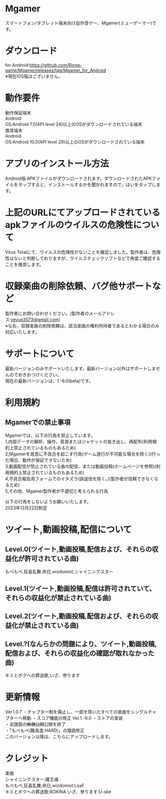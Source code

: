 # Mgamer
スマートフォン/タブレット端末向け自作音ゲー、Mgamer(ミューゲーマー)です。
# ダウンロード
for Android:https://github.com/Rinne-game/Mgamer/releases/tag/Mgamer_for_Android  
※現在IOS版はございません。
# 動作要件
動作保証端末  
Android  
OS:Android 7.0(API level 24)以上のOSがダウンロードされている端末  
推奨端末  
Android  
OS:Android 10.0(API level 29)以上のOSがダウンロードされている端末  
# アプリのインストール方法
Android版:APKファイルがダウンロードされます。ダウンロードされたAPKファイルをタップすると、インストールするかを聞かれますので、はいをタップします。
# 上記のURLにてアップロードされているapkファイルのウイルスの危険性について
Virus Totalにて、ウイルスの危険性がないことを確認しました。製作者は、危険性はないと判断しておりますが、ウイルスチェックソフトなどで再度ご確認することを推奨します。
# 収録楽曲の削除依頼、バグ他サポートなど
製作者にお問い合わせください。(製作者のメールアドレス:yeyue3573@gmail.com)  
※なお、収録楽曲の削除依頼は、該当楽曲の権利所持者であるとわかる場合のみ対応いたします。
# サポートについて
最新バージョンのみサポートいたします。最新バージョン以外はサポートしませんのでおきおつけください。  
現在の最新バージョンは、1.-6.0(beta)です。
# 利用規約
## Mgamerでの禁止事項
Mgamerでは、以下の行為を禁止しています。  
1,内部データの解析、操作、音源またはジャケットの抜き出し、再配布(利用規約上禁止されているものもあるため)  
2,Mgamerを故意に不具合を起こす行為(ゲーム進行が不可能な場合を除く)(行った場合、動作が保証できないため)  
3,動画配信が禁止されている曲の配信、または動画投稿(ホームページを参照)(利用規約上禁止されているものもあるため)  
4,不具合報告用フォームでのイタズラ(誤送信を除く。)(製作者が信頼できなくなるため)  
5,その他、Mgamer製作者が不適切と考えられる行為  
  
以下の行為をしないようお願いいたします。  
2023年12月22日制定  
# ツイート,動画投稿,配信について
## Level.0(ツイート,動画投稿,配信および、それらの収益化が許可されている曲)
もぺもぺ,狂喜乱舞,命日,wizdomiot,シャイニングスター
## Level.1(ツイート,動画投稿,配信は許可されていて、それらの収益化が禁止されている曲)
## Level.2(ツイート,動画投稿,配信および、それらの収益化が禁止されている曲)
## Level.?(なんらかの問題により、ツイート,動画投稿,配信および、それらの収益化の確認が取れなかった曲)
キミとボクへの葬送歌,いざ、参ります
# 更新情報
Ver.1.0.7
・チャプター制を廃止し、一部を除いたすべての楽曲をシングルチャプターへ移動
・スコア機能の修正
Ver.1.-6.0
・ストアの実装  
・全譜面の~~無償公開~~公開を終了  
・「もぺもぺ(難易度:HARD)」の譜面修正  
このバージョン以降は、こちらにアップロードします。
# クレジット
楽曲  
シャイニングスター:魔王魂  
もぺもぺ,狂喜乱舞,命日,wizdomiot:LeaF  
キミとボクへの葬送歌:ROKINA
いざ、参ります:U-ske
